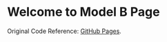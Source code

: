 # Welcome to Model B Page

Original Code Reference: [GitHub Pages](https://github.com/shaoanlu/fewshot-face-translation-GAN).

